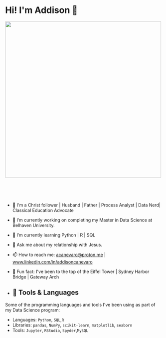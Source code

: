 # Hi! I'm Addison 👋


<img src="https://github.com/Anmol-Baranwal/Cool-GIFs-For-GitHub/assets/74038190/7d484dc9-68a9-4ee6-a767-aea59035c12d" width="500">
<br><br>

<br><br>


- 👀 I'm a Christ follower | Husband | Father | Process Analyst | Data Nerd| Classical Education Advocate
- 🔭 I’m currently working on completing my Master in Data Science at Belhaven University.
- 🌱 I’m currently learning Python | R | SQL
- 💬 Ask me about my relationship with Jesus. 
- 📫 How to reach me: acanevaro@proton.me | www.linkedin.com/in/addisoncanevaro
- 🛫 Fun fact: I've been to the top of the Eiffel Tower | Sydney Harbor Bridge | Gateway Arch

- ## 🧰 Tools & Languages

Some of the programming languages and tools I've been using as part of my Data Science program:

- Languages: `Python`, `SQL`,`R`
- Libraries: `pandas`, `NumPy`, `scikit-learn`, `matplotlib`, `seaborn`
- Tools: `Jupyter`, `RStudio`, `Spyder`,`MySQL`



